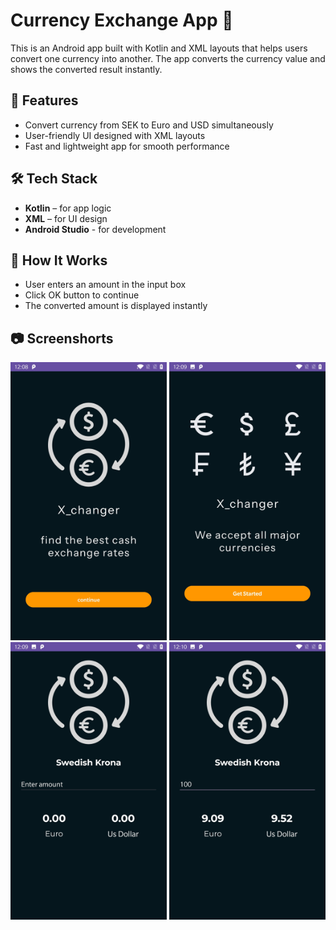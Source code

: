 # Currency Exchange App 💱
This is an Android app built with Kotlin and XML layouts that helps users convert one currency into another. The app converts the currency value and shows the converted result instantly.

## 📌 Features
- Convert currency from SEK to Euro and USD simultaneously
- User-friendly UI designed with XML layouts
- Fast and lightweight app for smooth performance

## 🛠️ Tech Stack
- **Kotlin** – for app logic
- **XML** – for UI design
- **Android Studio** - for development

## 🚀 How It Works 
- User enters an amount in the input box
- Click OK button to continue
- The converted amount is displayed instantly


## 📷 Screenshorts

[<img src="Screenshot_20250907-120858.jpg" width="250"/>](Screenshot_20250907-120858.jpg) [<img src="Screenshot_20250907-120918.jpg" width="250"/>](Screenshot_20250907-120918.jpg) [<img src="Screenshot_20250907-120950.jpg" width="250"/>](Screenshot_20250907-120950.jpg) [<img src="Screenshot_20250907-121021.jpg" width="250"/>](Screenshot_20250907-121021.jpg)






